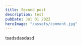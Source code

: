 ```yaml
---
title: Second post
description: test
pubDate: Jul 01 2022
heroImage: "/assets/comment.jpg"
---
```


t﻿sadsdasdasd

<!-- ---
title: "Second post"
description: "Lorem ipsum dolor sit amet"
pubDate: "Jul 15 2022"
heroImage: "/blog-placeholder-4.jpg"
---

t﻿sadsdasdasd -->
